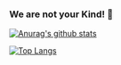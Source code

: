 ### We are not your Kind! 👋


[![Anurag's github stats](https://github-readme-stats.vercel.app/api?username=arcanjoaq&include_all_commits=true&count_private=true&show_icons=true&theme=dark)](https://github.com/anuraghazra/github-readme-stats)

[![Top Langs](https://github-readme-stats.vercel.app/api/top-langs/?username=arcanjoaq&count_private=true&layout=compact&theme=dark)](https://github.com/anuraghazra/github-readme-stats)
